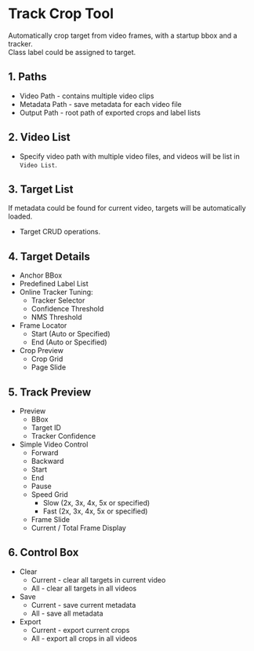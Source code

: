 # Track Crop Tool

Automatically crop target from video frames, with a startup bbox and a tracker.  
Class label could be assigned to target.  

## 1. Paths  
   * Video Path - contains multiple video clips  
   * Metadata Path - save metadata for each video file  
   * Output Path - root path of exported crops and label lists  

## 2. Video List  
   * Specify video path with multiple video files, and videos will be list in ```Video List```.  

## 3. Target List  
   If metadata could be found for current video, targets will be automatically loaded.  
   * Target CRUD operations.  

## 4. Target Details  
   * Anchor BBox  
   * Predefined Label List
   * Online Tracker Tuning:
      * Tracker Selector  
      * Confidence Threshold  
      * NMS Threshold  
   * Frame Locator  
      * Start  (Auto or Specified)
      * End (Auto or Specified)  
   * Crop Preview  
      * Crop Grid  
      * Page Slide  
      
## 5. Track Preview  
   * Preview  
      * BBox  
      * Target ID  
      * Tracker Confidence  
   * Simple Video Control  
      * Forward  
      * Backward  
      * Start  
      * End  
      * Pause  
      * Speed Grid  
         * Slow (2x, 3x, 4x, 5x or specified)  
         * Fast (2x, 3x, 4x, 5x or specified)  
      * Frame Slide
      * Current / Total Frame Display

## 6. Control Box  
   * Clear  
      * Current - clear all targets in current video  
      * All - clear all targets in all videos  
   * Save  
      * Current - save current metadata  
      * All - save all metadata  
   * Export 
      * Current - export current crops  
      * All - export all crops in all videos  
